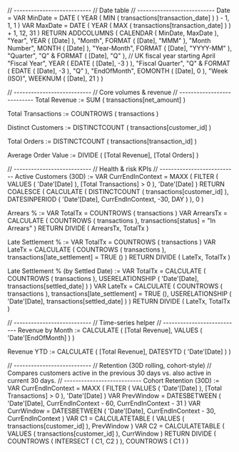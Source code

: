 // ---------------------------
// Date table
// ---------------------------
Date =
VAR MinDate = DATE ( YEAR ( MIN ( transactions[transaction_date] ) ) - 1, 1, 1 )
VAR MaxDate = DATE ( YEAR ( MAX ( transactions[transaction_date] ) ) + 1, 12, 31 )
RETURN
ADDCOLUMNS (
    CALENDAR ( MinDate, MaxDate ),
    "Year", YEAR ( [Date] ),
    "Month", FORMAT ( [Date], "MMM" ),
    "Month Number", MONTH ( [Date] ),
    "Year-Month", FORMAT ( [Date], "YYYY-MM" ),
    "Quarter", "Q" & FORMAT ( [Date], "Q" ),
    // UK fiscal year starting April
    "Fiscal Year", YEAR ( EDATE ( [Date], -3 ) ),
    "Fiscal Quarter", "Q" & FORMAT ( EDATE ( [Date], -3 ), "Q" ),
    "EndOfMonth", EOMONTH ( [Date], 0 ),
    "Week (ISO)", WEEKNUM ( [Date], 21 )
)


// ---------------------------
// Core volumes & revenue
// ---------------------------
Total Revenue :=
SUM ( transactions[net_amount] )

Total Transactions :=
COUNTROWS ( transactions )

Distinct Customers :=
DISTINCTCOUNT ( transactions[customer_id] )

Total Orders :=
DISTINCTCOUNT ( transactions[transaction_id] )

Average Order Value :=
DIVIDE ( [Total Revenue], [Total Orders] )


// ---------------------------
// Health & risk KPIs
// ---------------------------
Active Customers (30D) :=
VAR CurrEndInContext =
    MAXX (
        FILTER ( VALUES ( 'Date'[Date] ), [Total Transactions] > 0 ),
        'Date'[Date]
    )
RETURN
COALESCE (
    CALCULATE (
        DISTINCTCOUNT ( transactions[customer_id] ),
        DATESINPERIOD ( 'Date'[Date], CurrEndInContext, -30, DAY )
    ),
    0
)

Arrears % :=
VAR TotalTx =
    COUNTROWS ( transactions )
VAR ArrearsTx =
    CALCULATE ( COUNTROWS ( transactions ), transactions[status] = "In Arrears" )
RETURN
    DIVIDE ( ArrearsTx, TotalTx )

Late Settlement % :=
VAR TotalTx =
    COUNTROWS ( transactions )
VAR LateTx =
    CALCULATE ( COUNTROWS ( transactions ), transactions[late_settlement] = TRUE () )
RETURN
    DIVIDE ( LateTx, TotalTx )

Late Settlement % (by Settled Date) :=
VAR TotalTx =
    CALCULATE ( COUNTROWS ( transactions ), USERELATIONSHIP ( 'Date'[Date], transactions[settled_date] ) )
VAR LateTx =
    CALCULATE ( COUNTROWS ( transactions ),
        transactions[late_settlement] = TRUE (),
        USERELATIONSHIP ( 'Date'[Date], transactions[settled_date] )
    )
RETURN DIVIDE ( LateTx, TotalTx )


// ---------------------------
// Time-series helper
// ---------------------------
Revenue by Month :=
CALCULATE ( [Total Revenue], VALUES ( 'Date'[EndOfMonth] ) )

Revenue YTD :=
CALCULATE ( [Total Revenue], DATESYTD ( 'Date'[Date] ) )


// ---------------------------
// Retention (30D rolling, cohort-style)
// Compares customers active in the previous 30 days vs. also active in current 30 days.
// ---------------------------
Cohort Retention (30D) :=
VAR CurrEndInContext =
    MAXX (
        FILTER ( VALUES ( 'Date'[Date] ), [Total Transactions] > 0 ),
        'Date'[Date]
    )
VAR PrevWindow =
    DATESBETWEEN ( 'Date'[Date], CurrEndInContext - 60, CurrEndInContext - 31 )
VAR CurrWindow =
    DATESBETWEEN ( 'Date'[Date], CurrEndInContext - 30, CurrEndInContext )
VAR C1 =
    CALCULATETABLE ( VALUES ( transactions[customer_id] ), PrevWindow )
VAR C2 =
    CALCULATETABLE ( VALUES ( transactions[customer_id] ), CurrWindow )
RETURN
DIVIDE ( COUNTROWS ( INTERSECT ( C1, C2 ) ), COUNTROWS ( C1 ) )
